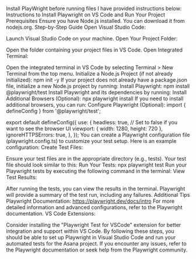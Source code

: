 Install PlayWright before running files I have provided instructions below:
Instructions to Install Playwright on VS Code and Run Your Project
Prerequisites
Ensure you have Node.js installed. You can download it from nodejs.org.
Step-by-Step Guide
Open Visual Studio Code:

Launch Visual Studio Code on your machine.
Open Your Project Folder:

Open the folder containing your project files in VS Code.
Open Integrated Terminal:

Open the integrated terminal in VS Code by selecting Terminal > New Terminal from the top menu.
Initialize a Node.js Project (if not already initialized):
npm init -y
If your project does not already have a package.json file, initialize a new Node.js project by running:
Install Playwright:
npm install @playwright/test
Install Playwright and its dependencies by running:
Install Additional Browsers (Optional):
npx playwright install
If you need to install additional browsers, you can run:
Configure Playwright (Optional):
import { defineConfig } from '@playwright/test';

export default defineConfig({
  use: {
    headless: true, // Set to false if you want to see the browser UI
    viewport: { width: 1280, height: 720 },
    ignoreHTTPSErrors: true,
  },
});
You can create a Playwright configuration file (playwright.config.ts) to customize your test setup. Here is an example configuration:
Create Test Files:

Ensure your test files are in the appropriate directory (e.g., tests). Your test file should look similar to this:
Run Your Tests:
npx playwright test
Run your Playwright tests by executing the following command in the terminal:
View Test Results:

After running the tests, you can view the results in the terminal. Playwright will provide a summary of the test run, including any failures.
Additional Tips
Playwright Documentation:
https://playwright.dev/docs/intro
For more detailed information and advanced configurations, refer to the Playwright documentation.
VS Code Extensions:

Consider installing the "Playwright Test for VSCode" extension for better integration and support within VS Code.
By following these steps, you should be able to set up Playwright in Visual Studio Code and run your automated tests for the Asana project. If you encounter any issues, refer to the Playwright documentation or seek help from the Playwright community.
